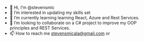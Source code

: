 - 👋 Hi, I’m @stevensmic
- 👀 I’m interested in updating my skills set
- 🌱 I’m currently learning learning React, Azure and Rest Services.
- 💞️ I’m looking to collaborate on a C# project to improve my OOP principles and REST Services.
- 📫 How to reach me stevensmicala@gmail.com or 

<!---
stevensmic/stevensmic is a ✨ special ✨ repository because its `README.md` (this file) appears on your GitHub profile.
You can click the Preview link to take a look at your changes.
--->
